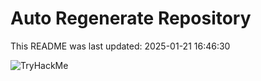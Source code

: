 # Auto Regenerate Repository

This README was last updated: 2025-01-21 16:46:30

 ![TryHackMe](https://tryhackme.com/badge/533634)